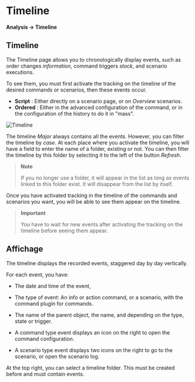 # Timeline

**Analysis → Timeline**

## Timeline

The Timeline page allows you to chronologically display events, such as order changes _information_, command triggers _stock_, and scenario executions.

To see them, you must first activate the tracking on the timeline of the desired commands or scenarios, then these events occur.

- **Script** : Either directly on a scenario page, or on _Overview_ scenarios.
- **Ordered** : Either in the advanced configuration of the command, or in the configuration of the history to do it in "mass".

![Timeline](images/timeline_intro.jpg)

The timeline _Major_ always contains all the events. However, you can filter the timeline by _case_. At each place where you activate the timeline, you will have a field to enter the name of a folder, existing or not.
You can then filter the timeline by this folder by selecting it to the left of the button _Refresh_.

> **Note**
>
> If you no longer use a folder, it will appear in the list as long as events linked to this folder exist. It will disappear from the list by itself.

Once you have activated tracking in the timeline of the commands and scenarios you want, you will be able to see them appear on the timeline.

> **Important**
>
> You have to wait for new events after activating the tracking on the timeline before seeing them appear.

## Affichage

The timeline displays the recorded events, staggered day by day vertically.

For each event, you have:

- The date and time of the event,
- The type of event: An info or action command, or a scenario, with the command plugin for commands.
- The name of the parent object, the name, and depending on the type, state or trigger.

- A command type event displays an icon on the right to open the command configuration.
- A scenario type event displays two icons on the right to go to the scenario, or open the scenario log.

At the top right, you can select a timeline folder. This must be created before and must contain events.
